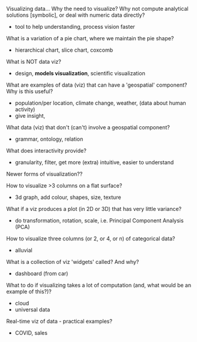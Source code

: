 Visualizing data...
Why the need to visualize? Why not compute analytical solutions [symbolic], or deal with numeric data directly?
- tool to help understanding, process vision faster

What is a variation of a pie chart, where we maintain the pie shape?
- hierarchical chart, slice chart, coxcomb

What is NOT data viz?
- design, **models visualization**, scientific visualization 

What are examples of data (viz) that can have a 'geospatial' component? Why is this useful?
- population/per location, climate change, weather, (data about human activity)
- give insight, 

What data (viz) that don't (can't) involve a geospatial component?
- grammar, ontology, relation

What does interactivity provide?
- granularity, filter, get more (extra) intuitive, easier to understand

Newer forms of visualization??

How to visualize >3 columns on a flat surface?
- 3d graph, add colour, shapes, size, texture

What if a viz produces a plot (in 2D or 3D) that has very little variance?
- do transformation, rotation, scale, i.e.  Principal Component Analysis (PCA)

How to visualize three columns (or 2, or 4, or n) of categorical data?
- alluvial 

What is a collection of viz 'widgets' called? And why?
- dashboard (from car)

What to do if visualizing takes a lot of computation (and, what would be an example of this?)?
- cloud
- universal data

Real-time viz of data - practical examples?
- COVID, sales